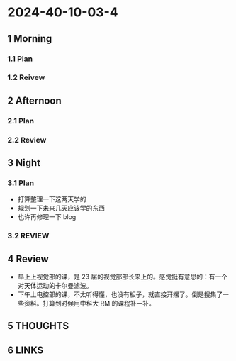 # 2024-40-10-03-4

## 1 Morning

### 1.1 Plan

### 1.2 Reivew

## 2 Afternoon

### 2.1 Plan

### 2.2 Review

## 3 Night

### 3.1 Plan

- 打算整理一下这两天学的
- 规划一下未来几天应该学的东西
- 也许再修理一下 blog

### 3.2 REVIEW

## 4 Review

- 早上上视觉部的课，是 23 届的视觉部部长来上的。感觉挺有意思的：有一个对天体运动的卡尔曼滤波。
- 下午上电控部的课，不太听得懂，也没有板子，就直接开摆了。倒是搜集了一些资料。打算到时候用中科大 RM 的课程补一补。

## 5 THOUGHTS

## 6 LINKS
